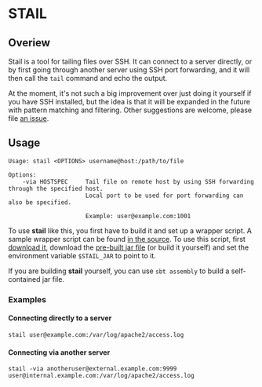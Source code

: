 STAIL
=====


Overiew
-------

Stail is a tool for tailing files over SSH. It can connect to a server
directly, or by first going through another server using SSH port
forwarding, and it will then call the `tail` command and echo the
output.

At the moment, it's not such a big improvement over just doing it
yourself if you have SSH installed, but the idea is that it will be
expanded in the future with pattern matching and filtering. Other
suggestions are welcome, please file [an
issue](https://bitbucket.org/vetler/stail/issues/new).

Usage
-----

    Usage: stail <OPTIONS> username@host:/path/to/file

    Options:
        -via HOSTSPEC     Tail file on remote host by using SSH forwarding through the specified host.
                          Local port to be used for port forwarding can also be specified.

                          Example: user@example.com:1001

To use **stail** like this, you first have to build it and set up a
wrapper script. A sample wrapper script can be found [in the
source](https://bitbucket.org/vetler/stail/src/c77f3a5b7cec/src/main/shell/stail). To
use this script, first [download
it](https://bitbucket.org/vetler/stail/raw/c77f3a5b7cec/src/main/shell/stail),
download the [pre-built jar file](https://bitbucket.org/vetler/stail/downloads/stail-assembly-0.1.jar) (or build it yourself) and set the
environment variable `$STAIL_JAR` to point to it.

If you are building **stail** yourself, you can use `sbt assembly` to
build a self-contained jar file.

### Examples

#### Connecting directly to a server

    stail user@example.com:/var/log/apache2/access.log

#### Connecting via another server

    stail -via anotheruser@external.example.com:9999 user@internal.example.com:/var/log/apache2/access.log


